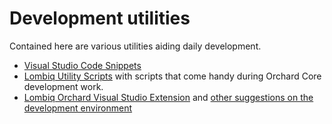# Development utilities



Contained here are various utilities aiding daily development.

- [Visual Studio Code Snippets](VisualStudioSnippets/)
- [Lombiq Utility Scripts](https://github.com/Lombiq/Utility-Scripts) with scripts that come handy during Orchard Core development work.
- [Lombiq Orchard Visual Studio Extension](https://marketplace.visualstudio.com/items?itemName=LombiqVisualStudioExtension.LombiqOrchardVisualStudioExtension) and [other suggestions on the development environment](../DevelopmentGuidelines/DevelopmentEnvironment)